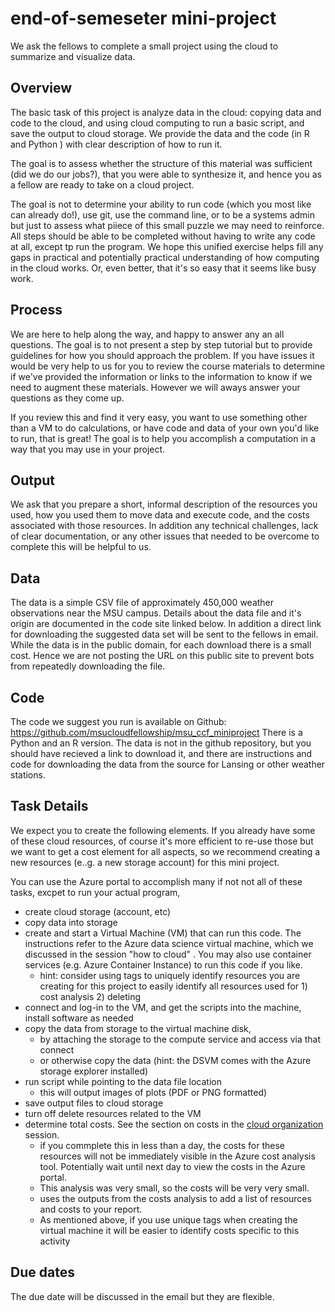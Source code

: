 # end-of-semeseter mini-project

We ask the fellows to complete a small project using the cloud to summarize and visualize data. 

## Overview

The basic task of this project is analyze data in the cloud: copying data and code to the cloud, and using cloud computing to run a basic script, and save the output to cloud storage.  We provide the data and the code (in R and Python ) with clear description of how to run it.

The goal is to assess whether the structure of this material was sufficient (did we do our jobs?), that you were able to synthesize it, and hence you as a fellow are ready to take on a cloud project.  

The goal is not to determine your ability to run code (which you most like can already do!), use git, use the command line, or to be a systems admin but just to assess what piiece of this small puzzle we may need to reinforce.   All steps should be able to be completed without having to write any code at all, except tp run the program.  We hope this unified exercise helps fill any gaps in practical and potentially practical understanding of how computing in the cloud works.   Or, even better, that it's so easy that it seems like busy work. 

## Process

We are here to help along the way, and happy to answer any an all questions.   The goal is to not present a step by step tutorial but to provide guidelines for how you should approach the problem.   If you have issues it would be very help to us for you to review the course materials to determine if we've provided the information or links to the information to know if we need to augment these materials.  However we will aways answer your questions as they come up. 

If you review this and find it very easy, you want to use something other than a VM to do calculations, or have code and data of your own you'd like to run, that is great!    The goal is to help you accomplish a computation in a way that you may use in your project.   

## Output

We ask that you prepare a short, informal description of the resources you used, how you used them to move data and execute code, and the costs associated with those resources.   In addition any technical challenges, lack of clear documentation,  or any other issues that needed to be overcome to complete this will be helpful to us. 

## Data

The data is a simple CSV file of approximately 450,000 weather observations near the MSU campus.   Details about the data file and it's origin are documented in the code site linked below.   In addition a direct link for downloading the suggested data set will be sent to the fellows in email.   While the data is in the public domain, for each download there is a small cost.  Hence we are not posting the URL on this  public site to prevent bots from repeatedly downloading the file. 

## Code 

The code we suggest you run is available on Github: https://github.com/msucloudfellowship/msu_ccf_miniproject There is a Python and an R version.  The data is not in the github repository, but you should have recieved a link to download it, and there are instructions and code for downloading the data from the source for Lansing or other weather stations. 

## Task Details

We expect you to create the following elements. If you already have some of these cloud resources, of course it's more efficient to re-use those but we want to get a cost element for all aspects, so we recommend creating a new resources (e..g. a new storage account) for this mini project.  

You can use the Azure portal to accomplish many if not not all of these tasks, excpet to run your actual program,

- create cloud storage (account, etc)
- copy data into storage
- create and start a Virtual Machine (VM) that can run this code.   The instructions refer to the Azure data science virtual machine, which we discussed in the session "how to cloud" . You may also use container services (e.g. Azure Container Instance) to run this code if you like. 
  - hint: consider using tags to uniquely identify resources you are creating for this project to easily identify all resources used for 1) cost analysis 2) deleting
- connect and log-in to the VM, and get the scripts into the machine, install software as needed
- copy the data from storage to the virtual machine disk, 
   - by attaching the storage to the compute service and access via that connect
   - or otherwise copy the data (hint: the DSVM comes with the Azure storage explorer installed)
- run script while pointing to the data file location
    - this will output images of plots (PDF or PNG formatted)
- save output files to cloud storage
- turn off delete resources related to the VM
- determine total costs. See the section on costs in the [cloud organization](session_organization) session. 
    - if you commplete this in less than a day, the costs for these resources will not be immediately visible in the Azure cost analysis tool.  Potentially wait until next day to view the costs in the Azure portal. 
    - This analysis was very small, so the costs will be very very small. 
    - uses the outputs from the costs analysis to add a list of resources and costs to your report.
    - As mentioned above, if you use unique tags when creating the virtual machine it will be easier to identify costs specific to this activity

## Due dates

The due date will be discussed in the email but they are flexible.   

    
